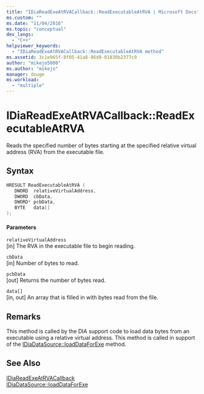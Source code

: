 ```yaml
---
title: "IDiaReadExeAtRVACallback::ReadExecutableAtRVA | Microsoft Docs"
ms.custom: ""
ms.date: "11/04/2016"
ms.topic: "conceptual"
dev_langs: 
  - "C++"
helpviewer_keywords: 
  - "IDiaReadExeAtRVACallback::ReadExecutableAtRVA method"
ms.assetid: 3c1e965f-8f05-41a8-86d8-01830b2377c9
author: "mikejo5000"
ms.author: "mikejo"
manager: douge
ms.workload: 
  - "multiple"
---
```

# IDiaReadExeAtRVACallback::ReadExecutableAtRVA
Reads the specified number of bytes starting at the specified relative virtual address (RVA) from the executable file.  
  
## Syntax  
  
```C++  
HRESULT ReadExecutableAtRVA (   
   DWORD  relativeVirtualAddress,  
   DWORD  cbData,  
   DWORD* pcbData,  
   BYTE   data[]  
);  
```  
  
#### Parameters  
 `relativeVirtualAddress`  
 [in] The RVA in the executable file to begin reading.  
  
 `cbData`  
 [in] Number of bytes to read.  
  
 `pcbData`  
 [out] Returns the number of bytes read.  
  
 `data[]`  
 [in, out] An array that is filled in with bytes read from the file.  
  
## Remarks  
 This method is called by the DIA support code to load data bytes from an executable using a relative virtual address. This method is called in support of the [IDiaDataSource::loadDataForExe](../../debugger/debug-interface-access/idiadatasource-loaddataforexe.md) method.  
  
## See Also  
 [IDiaReadExeAtRVACallback](../../debugger/debug-interface-access/idiareadexeatrvacallback.md)   
 [IDiaDataSource::loadDataForExe](../../debugger/debug-interface-access/idiadatasource-loaddataforexe.md)